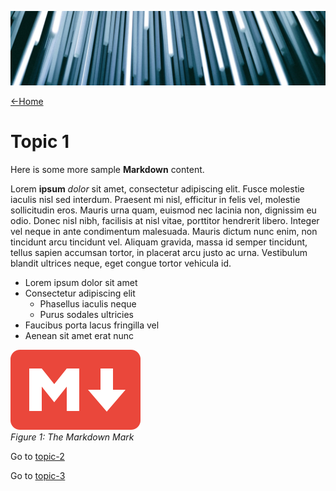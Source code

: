 ![](images/christopher-burns-Kj2SaNHG-hg-unsplash-cropped.jpg ':class=header-image-full-width')

[←Home](home.md)

# Topic 1

Here is some more sample **Markdown** content.

Lorem **ipsum** _dolor_ sit amet, consectetur adipiscing elit. Fusce molestie iaculis nisl sed interdum. Praesent mi nisl, efficitur in felis vel, molestie sollicitudin eros. Mauris urna quam, euismod nec lacinia non, dignissim eu odio. Donec nisl nibh, facilisis at nisl vitae, porttitor hendrerit libero. Integer vel neque in ante condimentum malesuada. Mauris dictum nunc enim, non tincidunt arcu tincidunt vel. Aliquam gravida, massa id semper tincidunt, tellus sapien accumsan tortor, in placerat arcu justo ac urna. Vestibulum blandit ultrices neque, eget congue tortor vehicula id.

- Lorem ipsum dolor sit amet
- Consectetur adipiscing elit
  - Phasellus iaculis neque
  - Purus sodales ultricies
- Faucibus porta lacus fringilla vel
- Aenean sit amet erat nunc

![The Markdown Mark](images/markdown-red.png)  
_Figure 1: The Markdown Mark_  

Go to [topic-2](topic-2.md)

Go to [topic-3](topic-3.md)